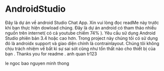 # AndroidStudio
Đây là dự án về android Studio Chat App.
Xin vui lòng đọc readMe này trước khi bạn thực hiện dowload chúng.
Đây là dự án android có tham thảo nhiều nguồn trên internet( có cả youtube chiếm 74% ).
Yêu cầu sử dụng Android Studio phiên bản 3.4 hoặc cao hơn. Trong project này chúng tôi có sử dụng đó là androidx support và giao diện chính là contrainlayout.
Chúng tôi không chịu trách nhiệm về bất kì sự sai sót cũng như tồn thất nào cho thiết bị của bạn . Thanks you for readme . 
anh quan tr123

le ngoc bao
nguyen minh thong